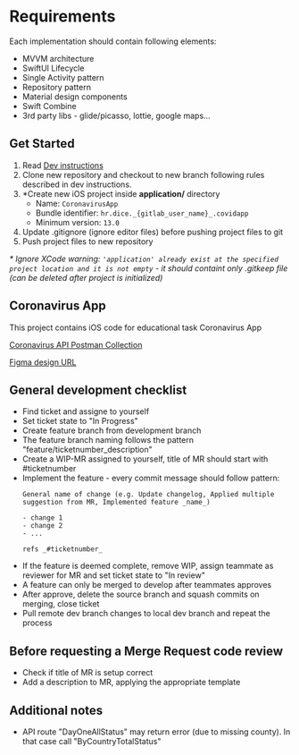 # Requirements

Each implementation should contain following elements:

- MVVM architecture
- SwiftUI Lifecycle
- Single Activity pattern
- Repository pattern
- Material design components
- Swift Combine
- 3rd party libs - glide/picasso, lottie, google maps...

## Get Started

1. Read [Dev instructions](#general-development-checklist)
1. Clone new repository and checkout to new branch following rules described in dev instructions.
1. *Create new iOS project inside **application/** directory
   - Name: `CoronavirusApp`
   - Bundle identifier: `hr.dice._{gitlab_user_name}_.covidapp`
   - Minimum version: `13.0`
1. Update .gitignore (ignore editor files) before pushing project files to git
1. Push project files to new repository

 _\* Ignore XCode warning: `'application' already exist at the specified project location and it is not empty` - it should containt only .gitkeep file (can be deleted after project is initialized)_

## Coronavirus App

This project contains iOS code for educational task Coronavirus App

[Coronavirus API Postman Collection](/docs/Coronavirus_API.postman_collection.json)

[Figma design URL](https://www.figma.com/file/x3xBW37chFt373XeBqs0fy/Coronavirus-Tracker-App-UI-Kit?node-id=0%3A1)

## General development checklist

- Find ticket and assigne to yourself
- Set ticket state to "In Progress"
- Create feature branch from development branch
- The feature branch naming follows the pattern "feature/ticketnumber_description"
- Create a WIP-MR assigned to yourself, title of MR should start with #ticketnumber
- Implement the feature - every commit message should follow pattern:
   ```
   General name of change (e.g. Update changelog, Applied multiple suggestion from MR, Implemented feature _name_)

   - change 1
   - change 2
   - ...

   refs _#ticketnumber_
   ```
- If the feature is deemed complete, remove WIP, assign teammate as reviewer for MR and set ticket state to "In review"
- A feature can only be merged to develop after teammates approves
- After approve, delete the source branch and squash commits on merging, close ticket
- Pull remote dev branch changes to local dev branch and repeat the process

## Before requesting a Merge Request code review

- Check if title of MR is setup correct
- Add a description to MR, applying the appropriate template

## Additional notes

- API route "DayOneAllStatus" may return error (due to missing county). In that case call "ByCountryTotalStatus"


